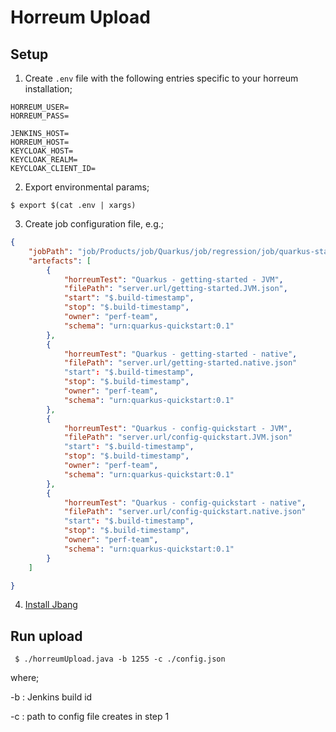 # Horreum Upload

## Setup

1. Create `.env` file with the following entries specific to your horreum installation;

```
HORREUM_USER=
HORREUM_PASS=

JENKINS_HOST=
HORREUM_HOST=
KEYCLOAK_HOST=
KEYCLOAK_REALM=
KEYCLOAK_CLIENT_ID=
```

2. Export environmental params;

```shell
$ export $(cat .env | xargs)
```

3. Create job configuration file, e.g.;

```json
{
    "jobPath": "job/Products/job/Quarkus/job/regression/job/quarkus-startup",
    "artefacts": [
        { 
            "horreumTest": "Quarkus - getting-started - JVM",
            "filePath": "server.url/getting-started.JVM.json",
            "start": "$.build-timestamp",
            "stop": "$.build-timestamp",
            "owner": "perf-team", 
            "schema": "urn:quarkus-quickstart:0.1"
        },
        { 
            "horreumTest": "Quarkus - getting-started - native",
            "filePath": "server.url/getting-started.native.json"
            "start": "$.build-timestamp",
            "stop": "$.build-timestamp",
            "owner": "perf-team", 
            "schema": "urn:quarkus-quickstart:0.1"
        },
        { 
            "horreumTest": "Quarkus - config-quickstart - JVM",
            "filePath": "server.url/config-quickstart.JVM.json"
            "start": "$.build-timestamp",
            "stop": "$.build-timestamp",
            "owner": "perf-team", 
            "schema": "urn:quarkus-quickstart:0.1"
        },
        { 
            "horreumTest": "Quarkus - config-quickstart - native",
            "filePath": "server.url/config-quickstart.native.json"
            "start": "$.build-timestamp",
            "stop": "$.build-timestamp",
            "owner": "perf-team", 
            "schema": "urn:quarkus-quickstart:0.1"
        }
    ]

}
```

4. [Install Jbang](https://www.jbang.dev/download/)


## Run upload

```shell
 $ ./horreumUpload.java -b 1255 -c ./config.json
```

where;

  -b : Jenkins build id

  -c : path to config file creates in step 1